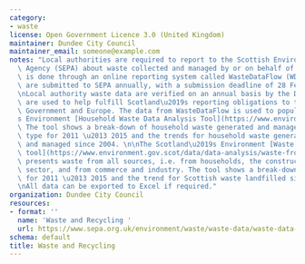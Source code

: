 ```yaml
---
category:
- waste
license: Open Government Licence 3.0 (United Kingdom)
maintainer: Dundee City Council
maintainer_email: someone@example.com
notes: "Local authorities are required to report to the Scottish Environmental Protection\
  \ Agency (SEPA) about waste collected and managed by or on behalf of them. This\
  \ is done through an online reporting system called WasteDataFlow (WDF). Reports\
  \ are submitted to SEPA annually, with a submission deadline of 28 February.  \n\
  \nLocal authority waste data are verified on an annual basis by the Data Unit and\
  \ are used to help fulfill Scotland\u2019s reporting obligations to the Scottish\
  \ Government and Europe. The data from WasteDataFlow is used to populate Scotland\u2019\
  s Environment [Household Waste Data Analysis Tool](https://www.environment.gov.scot/data/data-analysis/household-waste/).\
  \ The tool shows a break-down of household waste generated and managed by waste\
  \ type for 2011 \u2013 2015 and the trends for household waste generated, recycled\
  \ and managed since 2004. \n\nThe Scotland\u2019s Environment [Waste Discover Data\
  \ tool](https://www.environment.gov.scot/data/data-analysis/waste-from-all-sources/)\
  \ presents waste from all sources, i.e. from households, the construction and demolition\
  \ sector, and from commerce and industry. The tool shows a break-down of waste types\
  \ for 2011 \u2013 2015 and the trend for Scottish waste landfilled since 2005.\n\
  \nAll data can be exported to Excel if required."
organization: Dundee City Council
resources:
- format: ''
  name: 'Waste and Recycling '
  url: https://www.sepa.org.uk/environment/waste/waste-data/waste-data-reporting/waste-data-for-scotland/
schema: default
title: Waste and Recycling
---
```


